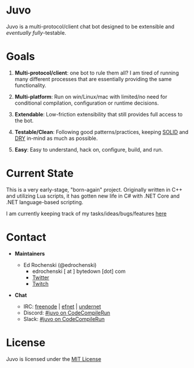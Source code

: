 # Juvo
Juvo is a multi-protocol/client chat bot designed to be extensible and _eventually_ *fully*-testable.

# Goals
 1. __Multi-protocol/client__: one bot to rule them all? I am tired of running many different processes that are essentially providing the same functionality.
 
 2. __Multi-platform__: Run on win/Linux/mac with limited/no need for conditional compilation, configuration or runtime decisions.
 
 3. __Extendable__: Low-friction extensibility that still provides full access to the bot.
 
 4. __Testable/Clean__: Following good patterns/practices, keeping [SOLID](https://en.wikipedia.org/wiki/SOLID_(object-oriented_design)) and [DRY](https://en.wikipedia.org/wiki/Don%27t_repeat_yourself) in-mind as much as possible.

 5. __Easy__: Easy to understand, hack on, configure, build, and run.

# Current State
This is a very early-stage, "born-again" project. Originally written in C++ and utilizing Lua scripts, it has gotten new life in C# with .NET Core and .NET language-based scripting.

I am currently keeping track of my tasks/ideas/bugs/features [here](TASKS.md)

# Contact
- __Maintainers__
    - Ed Rochenski (@edrochenski)
        - edrochenski [ at ] bytedown [dot] com
        - [Twitter](https://twitter.com/edrochenski)
        - [Twitch](https://twitch.tv/edroche78)

- __Chat__
    - IRC: [freenode](irc://chat.freenode.net/juvo) | [efnet](irc://irc.choopa.net/juvo) | [undernet](irc://irc.undernet.org/juvo)
    - Discord: [#juvo on CodeCompileRun](https://discord.gg/WczMAFM)
    - Slack: [#juvo on CodeCompileRun](https://join.slack.com/t/codecompilerun/shared_invite/enQtMzIwMDA2MDAyNDMzLTNkOGEwOTAyN2I1MzE1ODczMTZhZWMxYTYzYjQ4MjM1YzdhOGIzZmIzOTdiMmQxNTk4N2U3MzJiNzAyMDAwZTI)

# License
Juvo is licensed under the [MIT License](LICENSE)